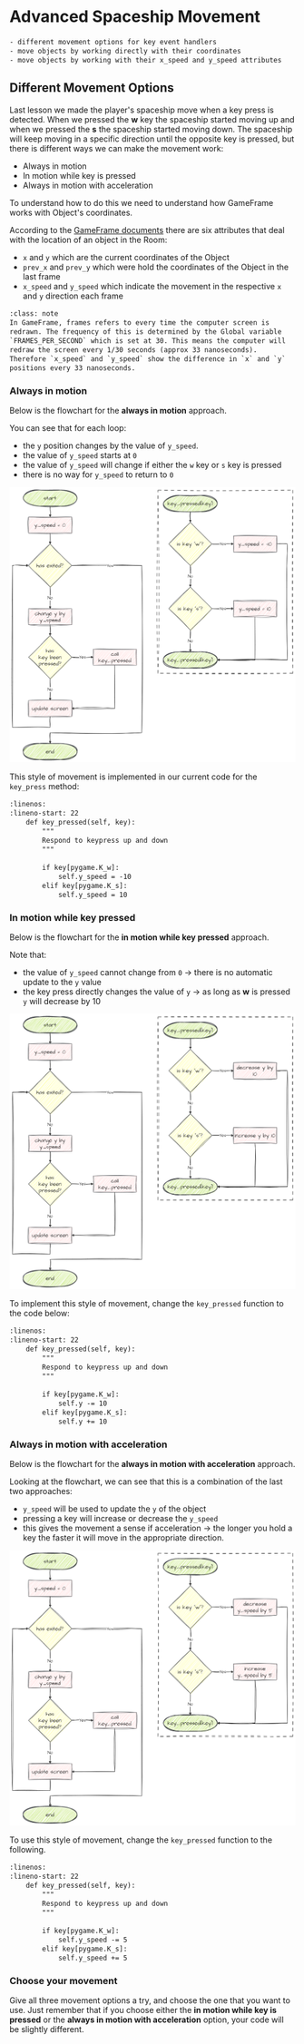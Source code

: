 # Advanced Spaceship Movement

```{topic} In this lesson you will:
- different movement options for key event handlers
- move objects by working directly with their coordinates
- move objects by working with their x_speed and y_speed attributes
```

## Different Movement Options

Last lesson we made the player's spaceship move when a key press is detected. When we pressed the **w** key the spaceship started moving up and when we pressed the **s** the spaceship started moving down. The spaceship will keep moving in a specific direction until the opposite key is pressed, but there is different ways we can make the movement work:

- Always in motion
- In motion while key is pressed
- Always in motion with acceleration

To understand how to do this we need to understand how GameFrame works with Object's coordinates.

According to the [GameFrame documents](documentation.md#roomobject-variables) there are six attributes that deal with the location of an object in the Room:

- `x` and `y` which are the current coordinates of the Object
- `prev_x` and `prev_y` which were hold the coordinates of the Object in the last frame
- `x_speed` and `y_speed` which indicate the movement in the respective `x` and `y` direction each frame

```{admonition} Frames
:class: note
In GameFrame, frames refers to every time the computer screen is redrawn. The frequency of this is determined by the Global variable `FRAMES_PER_SECOND` which is set at 30. This means the computer will redraw the screen every 1/30 seconds (approx 33 nanoseconds). Therefore `x_speed` and `y_speed` show the difference in `x` and `y` positions every 33 nanoseconds.
```

### Always in motion

Below is the flowchart for the **always in motion** approach.

You can see that for each loop: 

- the `y` position changes by the value of `y_speed`.
- the value of `y_speed` starts at `0`
- the value of `y_speed` will change if either the `w` key or `s` key is pressed
- there is no way for `y_speed` to return to `0`

![always moving flowchart](assets/img/movement_flowchart_1.png)

This style of movement is implemented in our current code for the `key_press` method:

```{code-block} python
:linenos:
:lineno-start: 22
    def key_pressed(self, key):
        """
        Respond to keypress up and down
        """
        
        if key[pygame.K_w]:
            self.y_speed = -10
        elif key[pygame.K_s]:
            self.y_speed = 10
```

### In motion while key pressed

Below is the flowchart for the **in motion while key pressed** approach.

Note that:

- the value of `y_speed` cannot change from `0` &rarr; there is no automatic update to the `y` value
- the key press directly changes the value of `y` &rarr; as long as **w** is pressed `y` will decrease by 10

![move whilst key pressed](assets/img/movement_flowchart_2.png)

To implement this style of movement, change the `key_pressed` function to the code below:

```{code-block} python
:linenos:
:lineno-start: 22
    def key_pressed(self, key):
        """
        Respond to keypress up and down
        """
        
        if key[pygame.K_w]:
            self.y -= 10
        elif key[pygame.K_s]:
            self.y += 10
```

### Always in motion with acceleration

Below is the flowchart for the **always in motion with acceleration** approach.

Looking at the flowchart, we can see that this is a combination of the last two approaches:

- `y_speed` will be used to update the `y` of the object
- pressing a key will increase or decrease the `y_speed`
- this gives the movement a sense if acceleration &rarr; the longer you hold a key the faster it will move in the appropriate direction.

![always moving flowchart](assets/img/movement_flowchart_3.png)

To use this style of movement, change the `key_pressed` function to the following.

```{code-block} python
:linenos:
:lineno-start: 22
    def key_pressed(self, key):
        """
        Respond to keypress up and down
        """
        
        if key[pygame.K_w]:
            self.y_speed -= 5
        elif key[pygame.K_s]:
            self.y_speed += 5
```

### Choose your movement

Give all three movement options a try, and choose the one that you want to use. Just remember that if you choose either the **in motion while key is pressed** or the **always in motion with acceleration** option, your code will be slightly different.